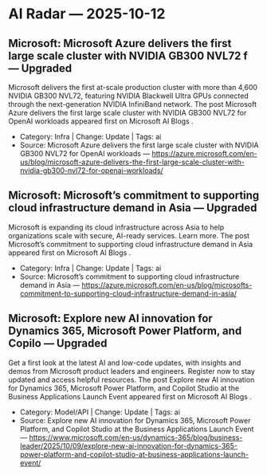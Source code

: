 # AI Radar — 2025-10-12

## Microsoft: Microsoft Azure delivers the first large scale cluster with NVIDIA GB300 NVL72 f — **Upgraded**
Microsoft delivers the first at-scale production cluster with more than 4,600 NVIDIA GB300 NVL72, featuring NVIDIA Blackwell Ultra GPUs connected through the next-generation NVIDIA InfiniBand network. The post Microsoft Azure delivers the first large scale cluster with NVIDIA GB300 NVL72 for OpenAI workloads appeared first on Microsoft AI Blogs .

- Category: Infra  |  Change: Update  |  Tags: ai
- Source: Microsoft Azure delivers the first large scale cluster with NVIDIA GB300 NVL72 for OpenAI workloads — https://azure.microsoft.com/en-us/blog/microsoft-azure-delivers-the-first-large-scale-cluster-with-nvidia-gb300-nvl72-for-openai-workloads/

## Microsoft: Microsoft’s commitment to supporting cloud infrastructure demand in Asia — **Upgraded**
Microsoft is expanding its cloud infrastructure across Asia to help organizations scale with secure, AI-ready services. Learn more. The post Microsoft’s commitment to supporting cloud infrastructure demand in Asia appeared first on Microsoft AI Blogs .

- Category: Infra  |  Change: Update  |  Tags: ai
- Source: Microsoft’s commitment to supporting cloud infrastructure demand in Asia — https://azure.microsoft.com/en-us/blog/microsofts-commitment-to-supporting-cloud-infrastructure-demand-in-asia/

## Microsoft: Explore new AI innovation for Dynamics 365, Microsoft Power Platform, and Copilo — **Upgraded**
Get a first look at the latest AI and low-code updates, with insights and demos from Microsoft product leaders and engineers. Register now to stay updated and access helpful resources. The post Explore new AI innovation for Dynamics 365, Microsoft Power Platform, and Copilot Studio at the Business Applications Launch Event appeared first on Microsoft AI Blogs .

- Category: Model/API  |  Change: Update  |  Tags: ai
- Source: Explore new AI innovation for Dynamics 365, Microsoft Power Platform, and Copilot Studio at the Business Applications Launch Event — https://www.microsoft.com/en-us/dynamics-365/blog/business-leader/2025/10/09/explore-new-ai-innovation-for-dynamics-365-power-platform-and-copilot-studio-at-business-applications-launch-event/

